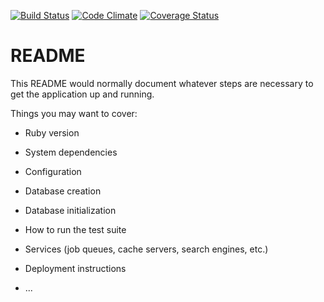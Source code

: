 [![Build Status](https://travis-ci.org/miclip/jeanie-api.svg?branch=master)](https://travis-ci.org/miclip/jeanie-api)
[![Code Climate](https://codeclimate.com/github/miclip/jeanie-api/badges/gpa.svg)](https://codeclimate.com/github/miclip/jeanie-api)
[![Coverage Status](https://coveralls.io/repos/github/miclip/jeanie-api/badge.svg?branch=master)](https://coveralls.io/github/miclip/jeanie-api?branch=master)

# README

This README would normally document whatever steps are necessary to get the
application up and running.

Things you may want to cover:

* Ruby version

* System dependencies

* Configuration

* Database creation

* Database initialization

* How to run the test suite

* Services (job queues, cache servers, search engines, etc.)

* Deployment instructions

* ...
